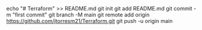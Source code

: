 echo "# Terraform" >> README.md
git init
git add README.md
git commit -m "first commit"
git branch -M main
git remote add origin https://github.com/jtorresm21/Terraform.git
git push -u origin main
